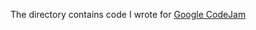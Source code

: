 The directory contains code I wrote for [Google CodeJam](https://codingcompetitions.withgoogle.com/codejam) 
